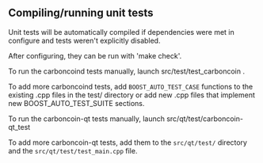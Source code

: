 Compiling/running unit tests
------------------------------------

Unit tests will be automatically compiled if dependencies were met in configure
and tests weren't explicitly disabled.

After configuring, they can be run with 'make check'.

To run the carboncoind tests manually, launch src/test/test_carboncoin .

To add more carboncoind tests, add `BOOST_AUTO_TEST_CASE` functions to the existing
.cpp files in the test/ directory or add new .cpp files that
implement new BOOST_AUTO_TEST_SUITE sections.

To run the carboncoin-qt tests manually, launch src/qt/test/carboncoin-qt_test

To add more carboncoin-qt tests, add them to the `src/qt/test/` directory and
the `src/qt/test/test_main.cpp` file.
